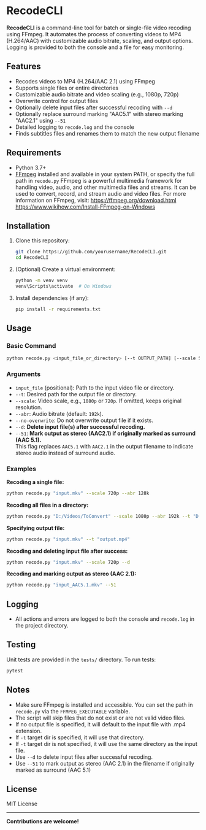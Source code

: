 # RecodeCLI

**RecodeCLI** is a command-line tool for batch or single-file video recoding using FFmpeg. It automates the process of converting videos to MP4 (H.264/AAC) with customizable audio bitrate, scaling, and output options. Logging is provided to both the console and a file for easy monitoring.

## Features

- Recodes videos to MP4 (H.264/AAC 2.1) using FFmpeg
- Supports single files or entire directories
- Customizable audio bitrate and video scaling (e.g., 1080p, 720p)
- Overwrite control for output files
- Optionally delete input files after successful recoding with `--d`
- Optionally replace surround marking "AAC5.1" with stereo marking "AAC2.1" using `--51`
- Detailed logging to `recode.log` and the console
- Finds subtitles files and renames them to match the new output filename

## Requirements

- Python 3.7+
- [FFmpeg](https://ffmpeg.org/) installed and available in your system PATH, or specify the full path in `recode.py`
    FFmpeg is a powerful multimedia framework for handling video, audio, and other multimedia files and streams.
    It can be used to convert, record, and stream audio and video files.
    For more information on FFmpeg, visit:
    https://ffmpeg.org/download.html
    https://www.wikihow.com/Install-FFmpeg-on-Windows

## Installation

1. Clone this repository:
    ```sh
    git clone https://github.com/yourusername/RecodeCLI.git
    cd RecodeCLI
    ```

2. (Optional) Create a virtual environment:
    ```sh
    python -m venv venv
    venv\Scripts\activate  # On Windows
    ```

3. Install dependencies (if any):
    ```sh
    pip install -r requirements.txt
    ```

## Usage

### Basic Command

```sh
python recode.py <input_file_or_directory> [--t OUTPUT_PATH] [--scale SCALE] [--abr AUDIO_BITRATE] [--no-overwrite] [--d] [--51]
```

### Arguments

- `input_file` (positional): Path to the input video file or directory.
- `--t`: Desired path for the output file or directory.
- `--scale`: Video scale, e.g., `1080p` or `720p`. If omitted, keeps original resolution.
- `--abr`: Audio bitrate (default: `192k`).
- `--no-overwrite`: Do not overwrite output file if it exists.
- `--d`: **Delete input file(s) after successful recoding.**
- `--51`: **Mark output as stereo (AAC2.1) if originally marked as surround (AAC 5.1).**  
  This flag replaces `AAC5.1` with `AAC2.1` in the output filename to indicate stereo audio instead of surround audio.  

### Examples

**Recoding a single file:**
```sh
python recode.py "input.mkv" --scale 720p --abr 128k
```

**Recoding all files in a directory:**
```sh
python recode.py "D:/Videos/ToConvert" --scale 1080p --abr 192k --t "D:/Videos/Converted"
```

**Specifying output file:**
```sh
python recode.py "input.mkv" --t "output.mp4"
```

**Recoding and deleting input file after success:**
```sh
python recode.py "input.mkv" --scale 720p --d
```

**Recoding and marking output as stereo (AAC 2.1):**
```sh
python recode.py "input_AAC5.1.mkv" --51
```

## Logging

- All actions and errors are logged to both the console and `recode.log` in the project directory.

## Testing

Unit tests are provided in the `tests/` directory. To run tests:

```sh
pytest
```

## Notes

- Make sure FFmpeg is installed and accessible. You can set the path in `recode.py` via the `FFMPEG_EXECUTABLE` variable.
- The script will skip files that do not exist or are not valid video files.
- If no output file is specified, it will default to the input file with .mp4 extension.
- If `-t` target dir is specified, it will use that directory.
- If `-t` target dir is not specified, it will use the same directory as the input file.
- Use `--d` to delete input files after successful recoding.
- Use `--51` to mark output as stereo (AAC 2.1) in the filename if originally marked as surround (AAC 5.1)

## License

MIT License

---

**Contributions are welcome!**
